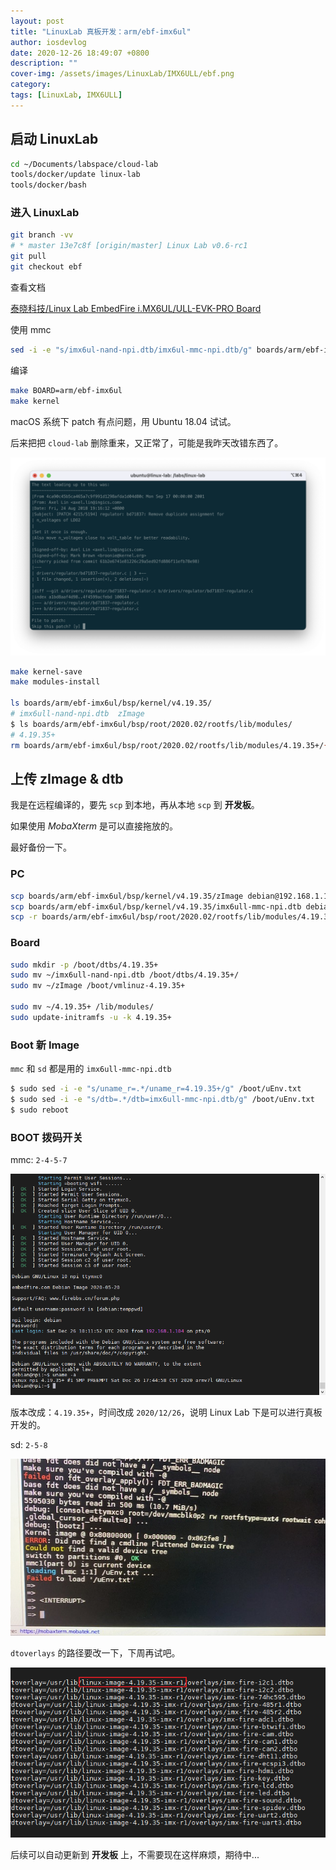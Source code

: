```yaml
---
layout: post
title: "LinuxLab 真板开发：arm/ebf-imx6ul"
author: iosdevlog
date: 2020-12-26 18:49:07 +0800
description: ""
cover-img: /assets/images/LinuxLab/IMX6ULL/ebf.png
category: 
tags: [LinuxLab, IMX6ULL]
---
```


## 启动 LinuxLab

```bash
cd ~/Documents/labspace/cloud-lab
tools/docker/update linux-lab
tools/docker/bash
```

### 进入 LinuxLab

```bash
git branch -vv
# * master 13e7c8f [origin/master] Linux Lab v0.6-rc1
git pull
git checkout ebf
```

查看文档

[泰晓科技/Linux Lab EmbedFire i.MX6UL/ULL-EVK-PRO Board](https://gitee.com/tinylab/linux-lab/tree/ebf/boards/arm/ebf-imx6ul)

使用 mmc

```bash
sed -i -e "s/imx6ul-nand-npi.dtb/imx6ul-mmc-npi.dtb/g" boards/arm/ebf-imx6ul/Makefile
```

编译

```bash
make BOARD=arm/ebf-imx6ul
make kernel
```

macOS 系统下 patch 有点问题，用 Ubuntu 18.04 试试。

后来把把 `cloud-lab` 删除重来，又正常了，可能是我昨天改错东西了。

![macOS](/assets/images/LinuxLab/IMX6ULL/macOS.png)

```bash
make kernel-save
make modules-install

ls boards/arm/ebf-imx6ul/bsp/kernel/v4.19.35/
# imx6ull-nand-npi.dtb  zImage
$ ls boards/arm/ebf-imx6ul/bsp/root/2020.02/rootfs/lib/modules/
# 4.19.35+
rm boards/arm/ebf-imx6ul/bsp/root/2020.02/rootfs/lib/modules/4.19.35+/{source,build}
```

## 上传 zImage & dtb

我是在远程编译的，要先 `scp` 到本地，再从本地 `scp` 到 **开发板**。

如果使用 *MobaXterm* 是可以直接拖放的。

最好备份一下。

### PC

```bash
scp boards/arm/ebf-imx6ul/bsp/kernel/v4.19.35/zImage debian@192.168.1.128:~/
scp boards/arm/ebf-imx6ul/bsp/kernel/v4.19.35/imx6ull-mmc-npi.dtb debian@192.168.1.128:~/
scp -r boards/arm/ebf-imx6ul/bsp/root/2020.02/rootfs/lib/modules/4.19.35+ debian@192.168.1.128:~/
```

### Board

```bash
sudo mkdir -p /boot/dtbs/4.19.35+
sudo mv ~/imx6ull-nand-npi.dtb /boot/dtbs/4.19.35+/
sudo mv ~/zImage /boot/vmlinuz-4.19.35+

sudo mv ~/4.19.35+ /lib/modules/
sudo update-initramfs -u -k 4.19.35+
```

### Boot 新 Image

`mmc` 和 `sd` 都是用的 `imx6ull-mmc-npi.dtb`

```bash
$ sudo sed -i -e "s/uname_r=.*/uname_r=4.19.35+/g" /boot/uEnv.txt
$ sudo sed -i -e "s/dtb=.*/dtb=imx6ull-mmc-npi.dtb/g" /boot/uEnv.txt
$ sudo reboot
```

### BOOT 拨码开关

mmc: `2-4-5-7`

![macOS](/assets/images/LinuxLab/IMX6ULL/ebf.png)

版本改成：`4.19.35+`，时间改成 `2020/12/26`，说明 Linux Lab 下是可以进行真板开发的。

sd: `2-5-8`

![sd_error](/assets/images/LinuxLab/IMX6ULL/sd_error.jpg)

`dtoverlays` 的路径要改一下，下周再试吧。

![sd](/assets/images/LinuxLab/IMX6ULL/sd.png)

后续可以自动更新到 **开发板** 上，不需要现在这样麻烦，期待中...
